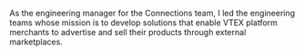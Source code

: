 <!-- Engineering Manager for the Connections team (from May 2021 to Dec 2023) -->

As the engineering manager for the Connections team, I led the engineering teams whose mission is to develop solutions that enable VTEX platform merchants to advertise and sell their products through external marketplaces.

<!--
Como gerente de engenharia do time de Connections, liderei os times de engenharia que têm por missão desenvolver soluções que permitem que os varejistas da plataforma VTEX anunciem e vendam seus produtos através de marketplaces externos.
-->